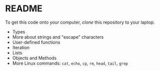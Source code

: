 # README

To get this code onto your computer, *clone* this repository to your laptop.

* Types
* More about strings and "escape" characters
* User-defined functions
* Iteration
* Lists
* Objects and Methods
* More Linux commands: `cat`, `echo`, `cp`, `rm`, `head`, `tail`, `grep`
